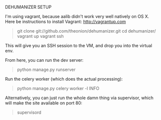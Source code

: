 DEHUMANIZER SETUP

I'm using vagrant, because aalib didn't work very well natively on OS X. Here be instructions to install Vagrant: http://vagrantup.com

> git clone git://github.com/theonion/dehumanizer.git
> cd dehumanizer/
> vagrant up
> vagrant ssh

This will give you an SSH session to the VM, and drop you into the virtual env. 

From here, you can run the dev server:
> python manage.py runserver

Run the celery worker (which does the actual processing):
> python manage.py celery worker -l INFO

Alternatively, you can just run the whole damn thing via supervisor, which will make the site available on port 80:
> supervisord